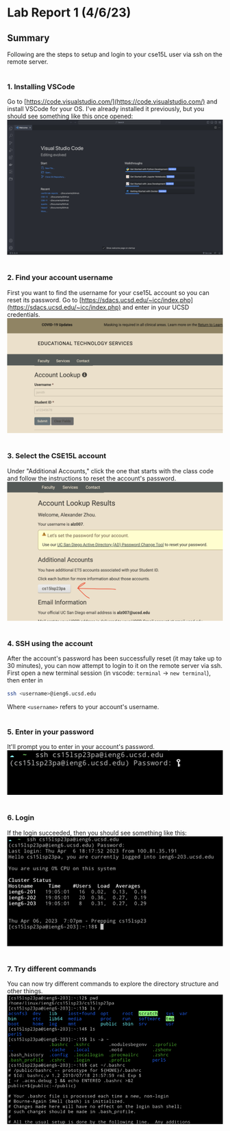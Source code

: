 # Lab Report 1 (4/6/23)

## Summary
Following are the steps to setup and login to your cse15L user via ssh on the remote server.  <br><br>

### 1. Installing VSCode
Go to [https://code.visualstudio.com/](https://code.visualstudio.com/) and install VSCode for your OS. I've already installed it previously, but you should see something like this once opened:
![Image](assets/lab1/vscode.png)
<br><br>
### 2. Find your account username
First you want to find the username for your cse15L account so you can reset its password. Go to [https://sdacs.ucsd.edu/~icc/index.php](https://sdacs.ucsd.edu/~icc/index.php) and enter in your UCSD credentials. 
![Image](assets/lab1/search_acc.png)
<br><br>
### 3. Select the CSE15L account
Under "Additional Accounts," click the one that starts with the class code and follow the instructions to reset the account's password.
![Image](assets/lab1/reset_pass.png)
<br><br>
### 4. SSH using the account
After the account's password has been successfully reset (it may take up to 30 minutes), you can now attempt to login to it on the remote server via ssh. First open a new terminal session (in vscode: `terminal` -> `new terminal`), then enter in
```bash
ssh <username>@ieng6.ucsd.edu
```
Where `<username>` refers to your account's username. 
<br><br>
### 5. Enter in your password
It'll prompt you to enter in your account's password. 
![Image](assets/lab1/shell.png)
<br><br>
### 6. Login
If the login succeeded, then you should see something like this:
![Image](assets/lab1/server.png)
<br><br>
### 7. Try different commands
You can now try different commands to explore the directory structure and other things. 
![Image](assets/lab1/commands.png)